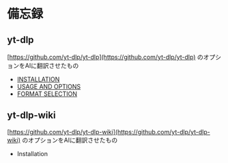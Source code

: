 
#  備忘録
## yt-dlp
[https://github.com/yt-dlp/yt-dlp](https://github.com/yt-dlp/yt-dlp) のオプションをAIに翻訳させたもの
- [INSTALLATION](/yt-dlp/installation.md)
- [USAGE AND OPTIONS](/yt-dlp/option.md)<br>
- [FORMAT SELECTION](/yt-dlp/format.md)<br>


## yt-dlp-wiki
[https://github.com/yt-dlp/yt-dlp-wiki](https://github.com/yt-dlp/yt-dlp-wiki) のオプションをAIに翻訳させたもの
- Installation